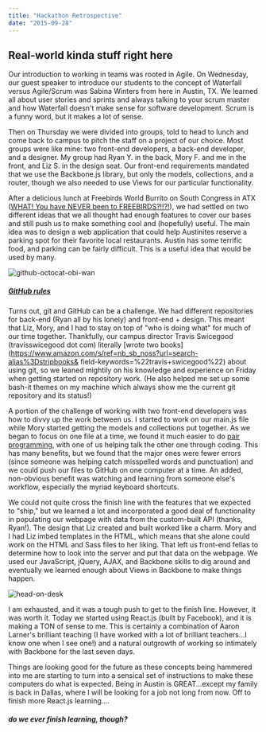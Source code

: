 ```yaml
---
title: "Hackathon Retrospective"
date: "2015-09-28"
---
```


## Real-world kinda stuff right here

Our introduction to working in teams was rooted in Agile. On Wednesday, our guest speaker to introduce our students to the concept of Waterfall versus Agile/Scrum was Sabina Winters from here in Austin, TX. We learned all about user stories and sprints and always talking to your scrum master and how Waterfall doesn't make sense for software development. Scrum is a funny word, but it makes a lot of sense.

Then on Thursday we were divided into groups, told to head to lunch and come back to campus to pitch the staff on a project of our choice. Most groups were like mine: two front-end developers, a back-end developer, and a designer. My group had Ryan Y. in the back, Mory F. and me in the front, and Liz S. in the design seat. Our front-end requirements mandated that we use the Backbone.js library, but only the models, collections, and a router, though we also needed to use Views for our particular functionality.

After a delicious lunch at Freebirds World Burrito on South Congress in ATX ([WHAT! You have NEVER been to FREEBIRDS?!!?!](https://proxy.duckduckgo.com/iu/?u=http%3A%2F%2Fmedia0.giphy.com%2Fmedia%2Fa7ZvDb2NfbQvS%2F200.gif&f=1)), we had settled on two different ideas that we all thought had enough features to cover our bases and still push us to make something cool and (hopefully) useful. The main idea was to design a web application that could help Austinites reserve a parking spot for their favorite local restaurants. Austin has some terrific food, and parking can be fairly difficult. This is a useful idea that would be used by many.

![github-octocat-obi-wan](https://res.cloudinary.com/drumsensei/image/upload/v1515647226/octobiwan_pm8tyr.jpg)

##### [GitHub rules](https://github.com/m2mathew)

Turns out, git and GitHub can be a challenge. We had different repositories for back-end (Ryan all by his lonely) and front-end + design. This meant that Liz, Mory, and I had to stay on top of "who is doing what" for much of our time together. Thankfully, our campus director Travis Swicegood (travisswicegood dot com) literally [wrote two books](https://www.amazon.com/s/ref=nb_sb_noss?url=search-alias%3Dstripbooks& field-keywords=%22travis+swicegood%22) about using git, so we leaned mightily on his knowledge and experience on Friday when getting started on repository work. (He also helped me set up some bash-it themes on my machine which always show me the current git repository and its status!)

A portion of the challenge of working with two front-end developers was how to divvy up the work between us. I started to work on our main.js file while Mory started getting the models and collections put together. As we began to focus on one file at a time, we found it much easier to do [pair programming](https://en.wikipedia.org/wiki/Pair_programming), with one of us helping talk the other one through coding. This has many benefits, but we found that the major ones were fewer errors (since someone was helping catch misspelled words and punctuation) and we could push our files to GitHub on one computer at a time. An added, non-obvious benefit was watching and learning from someone else's workflow, especially the myriad keyboard shortcuts.

We could not quite cross the finish line with the features that we expected to "ship," but we learned a lot and incorporated a good deal of functionality in populating our webpage with data from the custom-built API (thanks, Ryan!). The design that Liz created and built worked like a charm. Mory and I had Liz imbed templates in the HTML, which means that she alone could work on the HTML and Sass files to her liking. That left us front-end fellas to determine how to look into the server and put that data on the webpage. We used our JavaScript, jQuery, AJAX, and Backbone skills to dig around and eventually we learned enough about Views in Backbone to make things happen.

![head-on-desk](https://res.cloudinary.com/drumsensei/image/upload/v1515647237/exhausted1_m8fzwo.jpg)

I am exhausted, and it was a tough push to get to the finish line. However, it was worth it. Today we started using React.js (built by Facebook), and it is making a TON of sense to me. This is certainly a combination of Aaron Larner's brilliant teaching (I have worked with a lot of brilliant teachers...I know one when I see one!) and a natural outgrowth of working so intimately with Backbone for the last seven days.

Things are looking good for the future as these concepts being hammered into me are starting to turn into a sensical set of instructions to make these computers do what is expected. Being in Austin is GREAT...except my family is back in Dallas, where I will be looking for a job not long from now. Off to finish more React.js learning....

##### do we ever finish learning, though?
